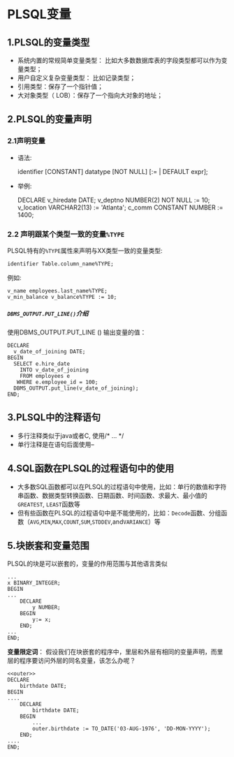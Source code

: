 #	PLSQL变量
##	1.PLSQL的变量类型
*	系统内置的常规简单变量类型： 比如大多数数据库表的字段类型都可以作为变量类型；
*	用户自定义复杂变量类型： 比如记录类型；
*	引用类型：保存了一个指针值；
*	大对象类型（ LOB）：保存了一个指向大对象的地址；

##	2.PLSQL的变量声明
###	2.1声明变量
*	语法:


    identifier [CONSTANT] datatype [NOT NULL]
    [:= | DEFAULT expr];


*	举例:


    DECLARE
        v_hiredate DATE;
        v_deptno NUMBER(2) NOT NULL := 10;
        v_location VARCHAR2(13) := 'Atlanta';
        c_comm CONSTANT NUMBER := 1400;


###	2.2	声明跟某个类型一致的变量`%TYPE`
PLSQL特有的`%TYPE`属性来声明与XX类型一致的变量类型:

    identifier Table.column_name%TYPE;

例如:

	v_name employees.last_name%TYPE;
    v_min_balance v_balance%TYPE := 10;

#####	`DBMS_OUTPUT.PUT_LINE()`介绍
使用DBMS_OUTPUT.PUT_LINE () 输出变量的值：

    DECLARE
      v_date_of_joining DATE;
    BEGIN
      SELECT e.hire_date
        INTO v_date_of_joining
        FROM employees e
       WHERE e.employee_id = 100;
      DBMS_OUTPUT.put_line(v_date_of_joining);
    END;

##	3.PLSQL中的注释语句
*	多行注释类似于java或者C, 使用/\* ... \*/
*	单行注释是在语句后面使用–

##	4.SQL函数在PLSQL的过程语句中的使用
*	大多数SQL函数都可以在PLSQL的过程语句中使用，比如：单行的数值和字符串函数、数据类型转换函数、日期函数、时间函数、求最大、最小值的`GREATEST`, `LEAST`函数等
*	但有些函数在PLSQL的过程语句中是不能使用的，比如：`Decode`函数、分组函数（`AVG`,`MIN`,`MAX`,`COUNT`,`SUM`,`STDDEV`,and`VARIANCE`）等

##	5.块嵌套和变量范围
PLSQL的块是可以嵌套的，变量的作用范围与其他语言类似

    ...
    x BINARY_INTEGER;
    BEGIN
    ...
        DECLARE
        	y NUMBER;
        BEGIN
        	y:= x;
        END;
    ...
    END;

**变量限定词**： 假设我们在块嵌套的程序中，里层和外层有相同的变量声明，而里层的程序要访问外层的同名变量，该怎么办呢？

    <<outer>>
    DECLARE
    	birthdate DATE;
    BEGIN
    ....
        DECLARE
        	birthdate DATE;
        BEGIN
        	...
            outer.birthdate := TO_DATE('03-AUG-1976', 'DD-MON-YYYY');
        END;
    ....
    END;
